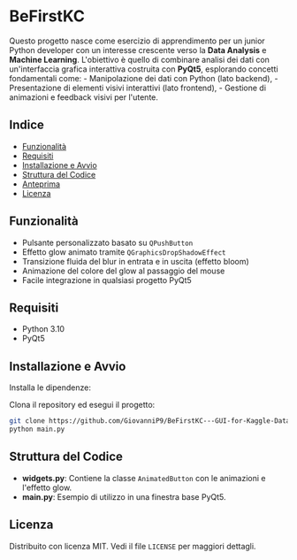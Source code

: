 # BeFirstKC

Questo progetto nasce come esercizio di apprendimento per un junior Python developer con un interesse crescente verso la **Data Analysis** e **Machine Learning**. L'obiettivo è quello di combinare analisi dei dati con un'interfaccia grafica interattiva costruita con **PyQt5**, esplorando concetti fondamentali come:
    - Manipolazione dei dati con Python (lato backend),
    - Presentazione di elementi visivi interattivi (lato frontend),
    - Gestione di animazioni e feedback visivi per l'utente.

## Indice

- [Funzionalità](#funzionalit%C3%A0)
- [Requisiti](#requisiti)
- [Installazione e Avvio](#installazione-e-avvio)
- [Struttura del Codice](#struttura-del-codice)
- [Anteprima](#anteprima)
- [Licenza](#licenza)

## Funzionalità

- Pulsante personalizzato basato su `QPushButton`
- Effetto glow animato tramite `QGraphicsDropShadowEffect`
- Transizione fluida del blur in entrata e in uscita (effetto bloom)
- Animazione del colore del glow al passaggio del mouse
- Facile integrazione in qualsiasi progetto PyQt5

## Requisiti

- Python 3.10
- PyQt5

## Installazione e Avvio

Installa le dipendenze:

Clona il repository ed esegui il progetto:

```bash
git clone https://github.com/GiovanniP9/BeFirstKC---GUI-for-Kaggle-Dataset.git
python main.py
```

## Struttura del Codice

- **widgets.py**: Contiene la classe `AnimatedButton` con le animazioni e l'effetto glow.
- **main.py**: Esempio di utilizzo in una finestra base PyQt5.

## Licenza

Distribuito con licenza MIT. Vedi il file `LICENSE` per maggiori dettagli.
